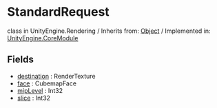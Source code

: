 # StandardRequest
class in UnityEngine.Rendering
 / Inherits from: <a href="https://docs.unity3d.com/6000.2/Documentation/ScriptReference/Object.html">Object</a> / Implemented in: <a href="https://docs.unity3d.com/6000.2/Documentation/ScriptReference/UnityEngine.CoreModule.html">UnityEngine.CoreModule</a>

## Fields
- <a href="https://docs.unity3d.com/6000.2/Documentation/ScriptReference/StandardRequest-destination.html">destination</a> : RenderTexture
- <a href="https://docs.unity3d.com/6000.2/Documentation/ScriptReference/StandardRequest-face.html">face</a> : CubemapFace
- <a href="https://docs.unity3d.com/6000.2/Documentation/ScriptReference/StandardRequest-mipLevel.html">mipLevel</a> : Int32
- <a href="https://docs.unity3d.com/6000.2/Documentation/ScriptReference/StandardRequest-slice.html">slice</a> : Int32
